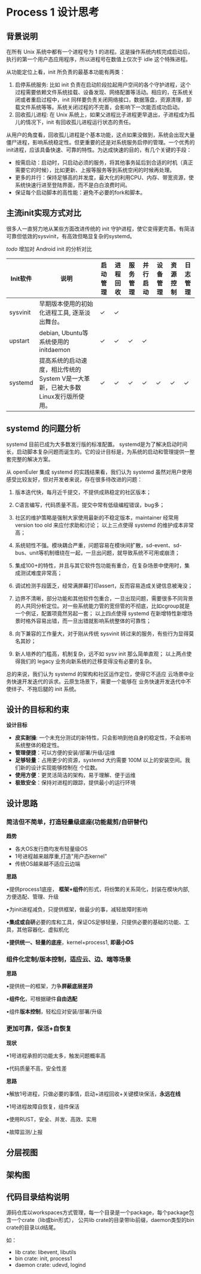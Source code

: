 # Process 1 设计思考

## 背景说明

在所有 Unix 系统中都有一个进程号为 1 的进程。这是操作系统内核完成启动后，执行的第一个用户态应用程序，所以进程号在数值上仅次于 idle 这个特殊进程。

从功能定位上看，init 所负责的最基本功能有两类：

1. 启停系统服务: 比如 init 负责在启动阶段拉起用户空间的各个守护进程，这个过程需要依赖文件系统挂载、设备发现、网络配置等活动。相应的，在系统关闭或者重启过程中，init 同样要负责关闭网络接口，数据落盘，资源清理，卸载文件系统等等。系统关闭过程的不完善，会影响下一次能否成功启动。
2. 回收孤儿进程: 在 Unix 系统上，如果父进程比子进程更早退出，子进程成为孤儿的情况下，init 有回收孤儿进程运行状态的责任。

从用户的角度看，回收孤儿进程是个基本功能，这点如果没做到，系统会出现大量僵尸进程，影响系统稳定性。但更重要的还是对系统服务启停的管理。一个优秀的init进程，应该具备快速、可靠的特性。为达成快速的目的，有几个关键的手段：

- 按需启动：启动时，只启动必须的服务，将其他事务延后到合适的时机（真正需要它的时候），比如更新、上报等服务等到系统空闲的时候再处理。
- 更多的并行：保持足够高的并发度，最大化的利用CPU、内存、带宽资源，使系统快速行进至登陆界面，而不是白白浪费时间。
- 保证每个启动脚本的高性能：避免不必要的fork和脚本。

## 主流init实现方式对比

很多人一直努力地从某些方面改进传统的 init 守护进程，使它变得更完善。有简洁可靠但低效的sysvinit，有高效但略显复杂的systemd。

*todo* 增加对 Android init 的分析对比

| Init软件 | 说明                                                         | 启动管理 | 进程回收 | 服务管理 | 并行启动 | 设备管理 | 资源控制 | 日志管理 |
| -------- | ------------------------------------------------------------ | -------- | -------- | -------- | -------- | -------- | -------- | -------- |
| sysvinit | 早期版本使用的初始化进程工具,  逐渐淡出舞台。                | ✓        | ✓        |          |          |          |          |          |
| upstart  | debian,  Ubuntu等系统使用的initdaemon                        | ✓        | ✓        | ✓        | ✓        |          |          |          |
| systemd  | 提高系统的启动速度，相比传统的System  V是一大革新，已被大多数Linux发行版所使用。 | ✓        | ✓        | ✓        | ✓        | ✓        | ✓        | ✓        |

## systemd 的问题分析

systemd 目前已成为大多数发行版的标准配置。
systemd是为了解决启动时间长，启动脚本复杂问题而诞生的。它的设计目标是，为系统的启动和管理提供一整套完整的解决方案。

从 openEuler 集成 systemd 的实践结果看，我们认为 systemd 虽然对用户使用感受比较友好，但对开发者来说，存在很多待改进的问题：

1. 版本迭代快，每月近千提交，不提供成熟稳定的社区版本；
2. C语言编写，代码质量不高，提交中常有低级编程错误，bug多；
3. 社区的维护策略是强制大家使用最新的不稳定版本，maintainer 经常用 version too old 来应付求助和讨论；
以上三点使得 systemd 的维护成本非常高；

4. 系统韧性不强。模块耦合严重，问题容易在模块间扩散，sd-event、sd-bus、unit等机制缠绕在一起，一旦出问题，就导致系统不可用或崩溃；
5. 集成100+的特性，并且与其它软件包功能有重合，在复杂场景中使用时，集成测试难度非常高；
6. 调试检测手段匮乏，经常满屏幕打印assert，反而容易造成关键信息被淹没；
7. 边界不清晰，部分功能和其他软件包重合，一旦出现问题，需要很多不同背景的人共同分析定位。对一些系统能力管的宽但管的不彻底，比如cgroup就是一个例证，配置项竟然另起一套；
以上四点使得 systemd 在新增特性新增场景时格外容易出错，而一旦出错就影响系统整体的可靠性；

8. 向下兼容的工作量大，对于刚从传统 sysvinit 转过来的服务，有些行为显得莫名其妙；
9. 新人培养的门槛高，机制复杂，远不如 sysv init 那么简单直观；
以上两点使得我们的 legacy 业务向新系统的迁移变得没有必要的复杂。

总的来说，我们认为 systemd 的架构和社区运作定位，使得它不适应 云场景中业务快速开发迭代的诉求。云原生场景下，需要一个能够在 业务快速开发迭代中不使绊子、不拖后腿的 init 系统。

## 设计的目标和约束

**设计目标**

- **皮实耐操**: 一个未充分测试的新特性，只会影响到他自身的稳定性，不会影响系统整体的稳定性。
- **管理便捷**：可以方便的安装/部署/升级/运维
- **足够轻量**：占用更少的资源，systemd 大约需要 100M 以上的安装空间。我们新的设计实现能够控制在 个位数。
- **使用方便**：更灵活简洁的架构，易于理解、便于运维
- **极致安全**：保持对进程的跟踪，提供最小的运行环境

## 设计思路

### 简洁但不简单，打造轻量级底座(功能裁剪/自研替代)

**趋势**

- 各大OS发行商均发布轻量级OS
- 1号进程越来越厚重,打造"用户态kernel"
- 传统OS越来越不适应云边端

**思路**

•提供process1底座， **框架+组件**的形式，将纷繁的关系简化，封装在模块内部, 方便选配、管理、升级

•为init进程减负，只提供框架，做最少的事，减轻故障时影响

•**集成或自研**必要的库和工具，保证OS足够轻量，只提供必要的基础的功能、工具，其他容器化、虚拟机化

•**提供统一、轻量的底座**，kernel+process1, **即最小OS**

### 组件化定制/版本控制，适应云、边、端等场景

**思路**

•提供统一的框架，力争**屏蔽底层差异**

•**组件化**，可根据硬件**自由选配**

•组件**版本控制**，轻松应对安装/部署/升级

### 更加可靠，保活+自恢复

**现状**

•1号进程承担的功能太多，触发问题概率高

•代码质量不高，安全性差

**思路**

•解放1号进程，只做必要的事情，启动+进程回收+关键模块保活，**永远在线**

•1号进程故障自恢复，组件保活

•使用RUST，安全、并发、高效、实用

•故障监测/上报

## 分层视图

## 架构图

## 代码目录结构说明
源码仓库以workspaces方式管理，每一个目录是一个package，每个package包含一个crate（lib或bin形式），
公共lib crate的目录带lib前缀，daemon类型的bin crate的目录以d结尾。

如：
  - lib crate: libevent, libutils
  - bin crate: init, process1
  - daemon crate: udevd, logind